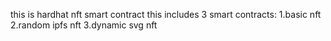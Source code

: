 this is hardhat nft smart contract
this includes 3 smart contracts:
1.basic nft
2.random ipfs nft
3.dynamic svg nft

